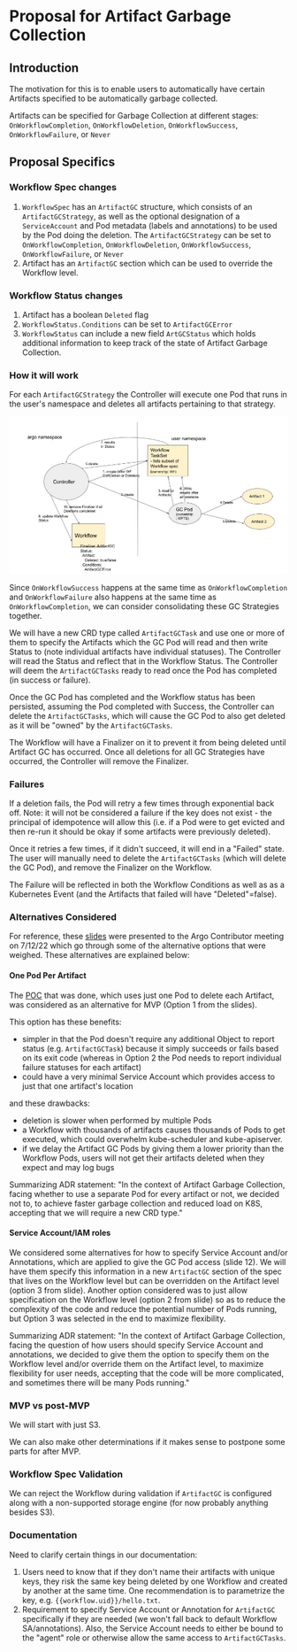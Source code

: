 # Proposal for Artifact Garbage Collection

## Introduction

The motivation for this is to enable users to automatically have certain Artifacts specified to be automatically garbage collected.

Artifacts can be specified for Garbage Collection at different stages: `OnWorkflowCompletion`, `OnWorkflowDeletion`, `OnWorkflowSuccess`, `OnWorkflowFailure`, or `Never`

## Proposal Specifics

### Workflow Spec changes

1. `WorkflowSpec` has an `ArtifactGC` structure, which consists of an `ArtifactGCStrategy`, as well as the optional designation of a `ServiceAccount` and Pod metadata (labels and annotations) to be used by the Pod doing the deletion. The `ArtifactGCStrategy` can be set to `OnWorkflowCompletion`, `OnWorkflowDeletion`, `OnWorkflowSuccess`, `OnWorkflowFailure`, or `Never`
2. Artifact has an `ArtifactGC` section which can be used to override the Workflow level.

### Workflow Status changes

1. Artifact has a boolean `Deleted` flag
2. `WorkflowStatus.Conditions` can be set to `ArtifactGCError`
3. `WorkflowStatus` can include a new field `ArtGCStatus` which holds additional information to keep track of the state of Artifact Garbage Collection.

### How it will work

For each `ArtifactGCStrategy` the Controller will execute one Pod that runs in the user's namespace and deletes all artifacts pertaining to that strategy.

![Option 2 Flow](../assets/artifact-gc-option-2-flow.jpg)

Since `OnWorkflowSuccess` happens at the same time as `OnWorkflowCompletion` and `OnWorkflowFailure` also happens at the same time as `OnWorkflowCompletion`, we can consider consolidating these GC Strategies together.

We will have a new CRD type called `ArtifactGCTask` and use one or more of them to specify the Artifacts which the GC Pod will read and then write Status to (note individual artifacts have individual statuses). The Controller will read the Status and reflect that in the Workflow Status. The Controller will deem the `ArtifactGCTasks` ready to read once the Pod has completed (in success or failure).

Once the GC Pod has completed and the Workflow status has been persisted, assuming the Pod completed with Success, the Controller can delete the `ArtifactGCTasks`, which will cause the GC Pod to also get deleted as it will be "owned" by the `ArtifactGCTasks`.

The Workflow will have a Finalizer on it to prevent it from being deleted until Artifact GC has occurred. Once all deletions for all GC Strategies have occurred, the Controller will remove the Finalizer.

### Failures

If a deletion fails, the Pod will retry a few times through exponential back off. Note: it will not be considered a failure if the key does not exist - the principal of idempotence will allow this (i.e. if a Pod were to get evicted and then re-run it should be okay if some artifacts were previously deleted).

Once it retries a few times, if it didn't succeed, it will end in a "Failed" state. The user will manually need to delete the `ArtifactGCTasks` (which will delete the GC Pod), and remove the Finalizer on the Workflow.

The Failure will be reflected in both the Workflow Conditions as well as as a Kubernetes Event (and the Artifacts that failed will have "Deleted"=false).

### Alternatives Considered

For reference, these [slides](../assets/artifact-gc-proposal.pptx) were presented to the Argo Contributor meeting on 7/12/22 which go through some of the alternative options that were weighed. These alternatives are explained below:

#### One Pod Per Artifact

The [POC](https://github.com/argoproj/argo-workflows/pull/8530) that was done, which uses just one Pod to delete each Artifact, was considered as an alternative for MVP (Option 1 from the slides).

This option has these benefits:

- simpler in that the Pod doesn't require any additional Object to report status (e.g. `ArtifactGCTask`) because it simply succeeds or fails based on its exit code (whereas in Option 2 the Pod needs to report individual failure statuses for each artifact)
- could have a very minimal Service Account which provides access to just that one artifact's location

and these drawbacks:

- deletion is slower when performed by multiple Pods
- a Workflow with thousands of artifacts causes thousands of Pods to get executed, which could overwhelm kube-scheduler and kube-apiserver.
- if we delay the Artifact GC Pods by giving them a lower priority than the Workflow Pods, users will not get their artifacts deleted when they expect and may log bugs

Summarizing ADR statement:
"In the context of Artifact Garbage Collection, facing whether to use a separate Pod for every artifact or not, we decided not to, to achieve faster garbage collection and reduced load on K8S, accepting that we will require a new CRD type."

#### Service Account/IAM roles

We considered some alternatives for how to specify Service Account and/or Annotations, which are applied to give the GC Pod access (slide 12). We will have them specify this information in a new `ArtifactGC` section of the spec that lives on the Workflow level but can be overridden on the Artifact level (option 3 from slide). Another option considered was to just allow specification on the Workflow level (option 2 from slide) so as to reduce the complexity of the code and reduce the potential number of Pods running, but Option 3 was selected in the end to maximize flexibility.

Summarizing ADR statement:
"In the context of Artifact Garbage Collection, facing the question of how users should specify Service Account and annotations, we decided to give them the option to specify them on the Workflow level and/or override them on the Artifact level, to maximize flexibility for user needs, accepting that the code will be more complicated, and sometimes there will be many Pods running."

### MVP vs post-MVP

We will start with just S3.

We can also make other determinations if it makes sense to postpone some parts for after MVP.

### Workflow Spec Validation

We can reject the Workflow during validation if `ArtifactGC` is configured along with a non-supported storage engine (for now probably anything besides S3).

### Documentation

Need to clarify certain things in our documentation:

1. Users need to know that if they don't name their artifacts with unique keys, they risk the same key being deleted by one Workflow and created by another at the same time. One recommendation is to parametrize the key, e.g. `{{workflow.uid}}/hello.txt`.
2. Requirement to specify Service Account or Annotation for `ArtifactGC` specifically if they are needed (we won't fall back to default Workflow SA/annotations). Also, the Service Account needs to either be bound to the "agent" role or otherwise allow the same access to `ArtifactGCTasks`.
